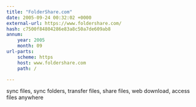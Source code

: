 ```yaml
---
title: "FolderShare.com"
date: 2005-09-24 00:32:02 +0000
external-url: https://www.foldershare.com/
hash: c7500f84804286e83a8c50a7de609ab8
annum:
    year: 2005
    month: 09
url-parts:
    scheme: https
    host: www.foldershare.com
    path: /

---
```


sync files, sync folders, transfer files, share files, web download, access files anywhere
